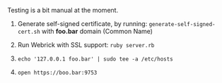 Testing is a bit manual at the moment.

1. Generate self-signed certificate, by running: `generate-self-signed-cert.sh` with **foo.bar** domain (Common Name)

2. Run Webrick with SSL support: `ruby server.rb`

3. `echo '127.0.0.1 foo.bar' | sudo tee -a /etc/hosts`

4. `open https://boo.bar:9753`
